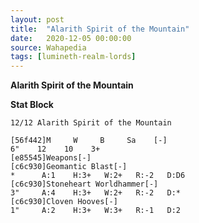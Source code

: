 ```yaml
---
layout: post
title:  "Alarith Spirit of the Mountain"
date:   2020-12-05 00:00:00
source: Wahapedia
tags: [lumineth-realm-lords]
---
```


**Alarith Spirit of the Mountain**

**Stat Block**
```
12/12 Alarith Spirit of the Mountain
```

```
[56f442]M     W     B     Sa    [-]
6"    12    10    3+    
[e85545]Weapons[-]
[c6c930]Geomantic Blast[-]
*      A:1    H:3+   W:2+   R:-2   D:D6  
[c6c930]Stoneheart Worldhammer[-]
3"     A:4    H:3+   W:2+   R:-2   D:*   
[c6c930]Cloven Hooves[-]
1"     A:2    H:3+   W:3+   R:-1   D:2   
```
    